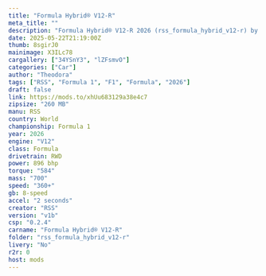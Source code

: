 ```yaml
---
title: "Formula Hybrid® V12-R"
meta_title: ""
description: "Formula Hybrid® V12-R 2026 (rss_formula_hybrid_v12-r) by RSS"
date: 2025-05-22T21:19:00Z
thumb: 8sgirJ0
mainimage: X3ILc78
cargallery: ["34YSnY3", "lZFsmvO"]
categories: ["Car"]
author: "Theodora"
tags: ["RSS", "Formula 1", "F1", "Formula", "2026"]
draft: false
link: https://mods.to/xhUu683129a38e4c7
zipsize: "260 MB"
manu: RSS
country: World
championship: Formula 1
year: 2026
engine: "V12"
class: Formula
drivetrain: RWD
power: 896 bhp 
torque: "584"
mass: "700"
speed: "360+"
gb: 8-speed
accel: "2 seconds"
creator: "RSS"
version: "v1b"
csp: "0.2.4"
carname: "Formula Hybrid® V12-R"
folder: "rss_formula_hybrid_v12-r"
livery: "No"
r2r: 0
host: mods
---
```

